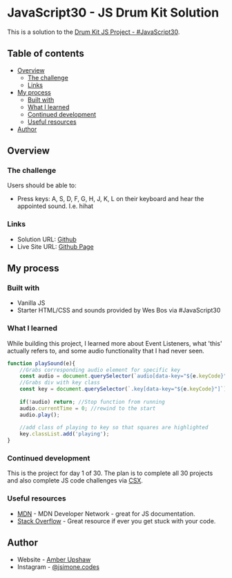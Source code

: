 # JavaScript30 - JS Drum Kit Solution

This is a solution to the [Drum Kit JS Project - #JavaScript30](https://www.javascript30.com). 

## Table of contents

- [Overview](#overview)
  - [The challenge](#the-challenge)
  - [Links](#links)
- [My process](#my-process)
  - [Built with](#built-with)
  - [What I learned](#what-i-learned)
  - [Continued development](#continued-development)
  - [Useful resources](#useful-resources)
- [Author](#author)

## Overview

### The challenge

Users should be able to:

- Press keys: A, S, D, F, G, H, J, K, L on their keyboard and hear the appointed sound. I.e. hihat

### Links

- Solution URL: [Github](https://github.com/AmberUpshaw/JavaScript30)
- Live Site URL: [Github Page](https://amberupshaw.github.io/JavaScript30/)
## My process

### Built with

- Vanilla JS
- Starter HTML/CSS and sounds provided by Wes Bos via #JavaScript30


### What I learned

While building this project, I learned more about Event Listeners, what 'this' actually refers to, and some audio functionality that I had never seen.

```javascript
function playSound(e){
	//Grabs corresponding audio element for specific key
	const audio = document.querySelector(`audio[data-key="${e.keyCode}"]`);
	//Grabs div with key class
	const key = document.querySelector(`.key[data-key="${e.keyCode}"]`);
	
	if(!audio) return; //Stop function from running
	audio.currentTime = 0; //rewind to the start
	audio.play();
	
	//add class of playing to key so that squares are highlighted 
	key.classList.add('playing');
}
```

### Continued development

This is the project for day 1 of 30. The plan is to complete all 30 projects and also complete JS code challenges via [CSX](https://csx.codesmith.io/home).

### Useful resources

- [MDN](https://developer.mozilla.org/en-US/) - MDN Developer Network - great for JS documentation.
- [Stack Overflow](https://www.stackoverflow.com) - Great resource if ever you get stuck with your code.

## Author

- Website - [Amber Upshaw](https://www.github.com/AmberUpshaw)
- Instagram - [@jsimone.codes](https://www.instagram.com/jsimone.codes)


